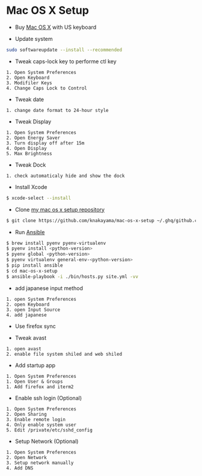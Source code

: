 Mac OS X Setup
==============

* Buy [Mac OS X](http://www.apple.com/jp/mac/) with US keyboard

* Update system

```bash
sudo softwareupdate --install --recommended
```

* Tweak caps-lock key to performe ctl key

```text
1. Open System Preferences
2. Open Keyboard
3. Modifiler Keys
4. Change Caps Lock to Control
```

* Tweak date

```text
1. change date format to 24-hour style
```

* Tweak Display

```text
1. Open System Preferences
2. Open Energy Saver
3. Turn display off after 15m
4. Open Display
5. Max Brightness
```

* Tweak Dock

```text
1. check automaticaly hide and show the dock
```

* Install Xcode

```bash
$ xcode-select --install
```

* Clone [my mac os x setup repository](https://github.com/knakayama/mac-os-x-setup)

```bash
$ git clone https://github.com/knakayama/mac-os-x-setup ~/.ghq/github.com/knakayama/mac-os-x-setup
```

* Run [Ansible](https://github.com/ansible/ansible)

```bash
$ brew install pyenv pyenv-virtualenv
$ pyenv install <python-version>
$ pyenv global <python-version>
$ pyenv virtualenv general-env-<python-version>
$ pip install ansible
$ cd mac-os-x-setup
$ ansible-playbook -i ./bin/hosts.py site.yml -vv
```

* add japanese input method

```text
1. open System Preferences
2. open Keyboard
3. open Input Source
4. add japanese
```

* Use firefox sync

* Tweak avast

```text
1. open avast
2. enable file system shiled and web shiled
```

* Add startup app

```text
1. Open System Preferences
1. Open User & Groups
1. Add firefox and iterm2
```

* Enable ssh login (Optional)

```text
1. Open System Preferences
2. Open Sharing
3. Enable remote login
4. Only enable system user
5. Edit /private/etc/sshd_config
```

* Setup Network (Optional)

```text
1. Open System Preferences
2. Open Network
3. Setup network manually
4. Add DNS
```

